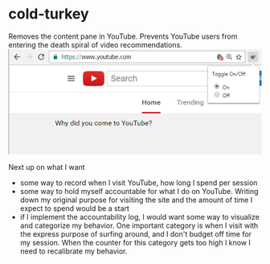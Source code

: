 # cold-turkey

Removes the content pane in YouTube. Prevents YouTube users from entering the death spiral of video recommendations.
![Screenshot](https://raw.githubusercontent.com/JimmyFW/cold-turkey/master/screen.png)

Next up on what I want
- some way to record when I visit YouTube, how long I spend per session
- some way to hold myself accountable for what I do on YouTube. Writing down my original purpose for visiting the site and the amount of time I expect to spend would be a start
- if I implement the accountability log, I would want some way to visualize and categorize my behavior. One important category is when I visit with the express purpose of surfing around, and I don't budget off time for my session. When the counter for this category gets too high I know I need to recalibrate my behavior.